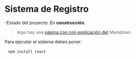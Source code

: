 <h1>Sistema de Registro</h1>

-Estado del proyecto: *En* **construcción**.

> Aquí hay una [página con con explicación del](https://www.aluracursos.com/blog/como-trabajar-con-markdown) Markdown

Para ejecutar el sistema debes poner:

` ` ` npm install react ` ` ` 

